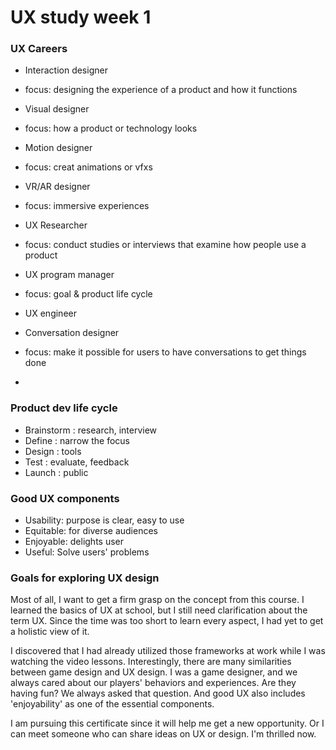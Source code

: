 # UX study week 1

### UX Careers
- Interaction designer
-   focus: designing the experience of a product and how it functions

- Visual designer
-   focus: how a product or technology looks

- Motion designer
-   focus: creat animations or vfxs

- VR/AR designer
-   focus: immersive experiences

- UX Researcher
-   focus: conduct studies or interviews that examine how people use a product

- UX program manager
-   focus: goal & product life cycle 
- UX engineer

- Conversation designer
-   focus: make it possible for users to have conversations to get things done
-   
### Product dev life cycle
- Brainstorm : research, interview
- Define : narrow the focus
- Design : tools
- Test : evaluate, feedback
- Launch : public 

### Good UX components
- Usability: purpose is clear, easy to use
- Equitable: for diverse audiences
- Enjoyable: delights user
- Useful: Solve users' problems

### Goals for exploring UX design
Most of all, I want to get a firm grasp on the concept from this course. I learned the basics of UX at school, but I still need clarification about the term UX. Since the time was too short to learn every aspect, I had yet to get a holistic view of it.

I discovered that I had already utilized those frameworks at work while I was watching the video lessons. Interestingly, there are many similarities between game design and UX design. I was a game designer, and we always cared about our players' behaviors and experiences. Are they having fun? We always asked that question. And good UX also includes 'enjoyability' as one of the essential components.

I am pursuing this certificate since it will help me get a new opportunity. Or I can meet someone who can share ideas on UX or design. I'm thrilled now. 
